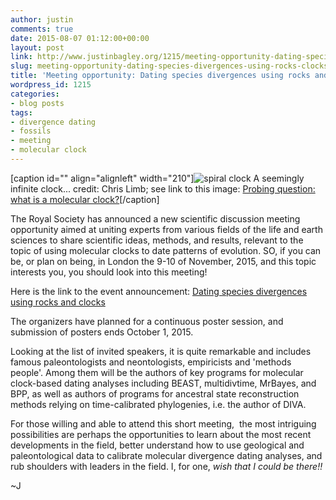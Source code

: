 ```yaml
---
author: justin
comments: true
date: 2015-08-07 01:12:00+00:00
layout: post
link: http://www.justinbagley.org/1215/meeting-opportunity-dating-species-divergences-using-rocks-clocks
slug: meeting-opportunity-dating-species-divergences-using-rocks-clocks
title: 'Meeting opportunity: Dating species divergences using rocks and clocks'
wordpress_id: 1215
categories:
- blog posts
tags:
- divergence dating
- fossils
- meeting
- molecular clock
---
```


[caption id="" align="alignleft" width="210"]![spiral clock](http://cdn.phys.org/newman/csz/news/800/2008/13-probingquest.jpg) A seemingly infinite clock... credit: Chris Limb; see link to this image: [Probing question: what is a molecular clock?](http://phys.org/news/2008-11-probing-molecular-clock.html)[/caption]

The Royal Society has announced a new scientific discussion meeting opportunity aimed at uniting experts from various fields of the life and earth sciences to share scientific ideas, methods, and results, relevant to the topic of using molecular clocks to date patterns of evolution. SO, if you can be, or plan on being, in London the 9-10 of November, 2015, and this topic interests you, you should look into this meeting! 

Here is the link to the event announcement: [Dating species divergences using rocks and clocks](https://royalsociety.org/events/2015/11/dating-species-divergences/)

The organizers have planned for a continuous poster session, and submission of posters ends October 1, 2015.

Looking at the list of invited speakers, it is quite remarkable and includes famous paleontologists and neontologists, empiricists and 'methods people'. Among them will be the authors of key programs for molecular clock-based dating analyses including BEAST, multidivtime, MrBayes, and BPP, as well as authors of programs for ancestral state reconstruction methods relying on time-calibrated phylogenies, i.e. the author of DIVA.

For those willing and able to attend this short meeting,  the most intriguing possibilities are perhaps the opportunities to learn about the most recent developments in the field, better understand how to use geological and paleontological data to calibrate molecular divergence dating analyses, and rub shoulders with leaders in the field. I, for one, _wish that I could be there!!_

~J

